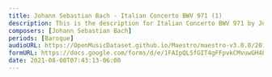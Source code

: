 ```yaml
---
title: Johann Sebastian Bach - Italian Concerto BWV 971 (1)
description: This is the description for Italian Concerto BWV 971 by Johann Sebastian Bach
composers: [Johann Sebastian Bach]
periods: [Baroque]
audioURL: https://OpenMusicDataset.github.io/Maestro/maestro-v3.0.0/2018/MIDI-Unprocessed_Recital13-15_MID--AUDIO_14_R1_2018_wav--1.midi
formURL: https://docs.google.com/forms/d/e/1FAIpQLSfGIT4gFFpvkCMvuwGH4L6HPO2LnCsJZXcOEsF-Qk7VnJw6_g/viewform
date: 2021-08-08T07:43:13-06:00
---
```

